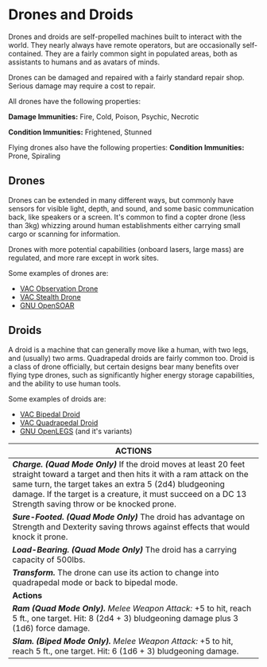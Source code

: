 # Drones and Droids
Drones and droids are self-propelled machines built to interact with the world. They nearly always have remote operators, but are occasionally self-contained.  They are a fairly common sight in populated areas, both as assistants to humans and as avatars of minds.

Drones can be damaged and repaired with a fairly standard repair shop. Serious damage may require a cost to repair.

All drones have the following properties:

**Damage Immunities:** Fire, Cold, Poison, Psychic, Necrotic

**Condition Immunities:** Frightened, Stunned

Flying drones also have the following properties:
**Condition Immunities:** Prone, Spiraling

## Drones
Drones can be extended in many different ways, but commonly have sensors for visible light, depth, and sound, and some basic communication back, like speakers or a screen.  It's common to find a copter drone (less than 3kg) whizzing around human establishments either carrying small cargo or scanning for information.

Drones with more potential capabilities (onboard lasers, large mass) are regulated, and more rare except in work sites.

Some examples of drones are:
* [VAC Observation Drone](../equipment/drones/)
* [VAC Stealth Drone](../equipment/drones/)
* [GNU OpenSOAR](../equipment/drones.md)

## Droids
A droid is a machine that can generally move like a human, with two legs, and (usually) two arms.  Quadrapedal droids are fairly common too.  Droid is a class of drone officially, but certain designs bear many benefits over flying type drones, such as significantly higher energy storage capabilities, and the ability to use human tools.

Some examples of droids are:
* [VAC Bipedal Droid](../equipment/droids.md)
* [VAC Quadrapedal Droid](../equipment/droids.md)
* [GNU OpenLEGS](../equipment/droids.md) (and it's variants)

| ACTIONS|
|---|
| ***Charge. (Quad Mode Only)*** If the droid moves at least 20 feet straight toward a target and then hits it with a ram attack on the same turn, the target takes an extra 5 (2d4) bludgeoning damage. If the target is a creature, it must succeed on a DC 13 Strength saving throw or be knocked prone. |
| ***Sure-Footed. (Quad Mode Only)*** The droid has advantage on Strength and Dexterity saving throws against effects that would knock it prone. |
| ***Load-Bearing. (Quad Mode Only)*** The droid has a carrying capacity of 500lbs. |
| ***Transform.*** The drone can use its action to change into quadrapedal mode or back to bipedal mode.|
| **Actions** |
| ***Ram (Quad Mode Only).*** *Melee Weapon Attack:* +5 to hit, reach 5 ft., one target. Hit: 8 (2d4 + 3) bludgeoning damage plus 3 (1d6) force damage. |
| ***Slam. (Biped Mode Only).*** *Melee Weapon Attack:* +5 to hit, reach 5 ft., one target. Hit: 6 (1d6 + 3) bludgeoning damage. |

